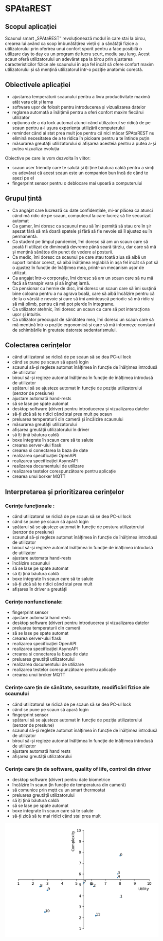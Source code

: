 # SPAtaREST
## Scopul aplicației
Scaunul smart „SPAtaREST” revoluționează modul în care stai la birou, crearea lui având ca scop îmbunătățirea vieții și a sănătății fizice a utilizatorului prin oferirea unui confort sporit pentru a face posibilă o utilizare day to day cu un program de lucru scurt, mediu sau lung. Acest scaun oferă utilizatorului un adevărat spa la birou prin ajustarea caracteristicilor fizice ale scaunului în așa fel încât să ofere confort maxim utilizatorului și să mențină utilizatorul într-o poziție anatomic corectă.


## Obiectivele aplicației
* ajustarea temperaturii scaunului pentru a livra productivitate maximă atât vara cât și iarna
* software ușor de folosit pentru introducerea și vizualizarea datelor
* reglarea automată a înălțimii pentru a oferi confort maxim fiecărui utilizator
* opțiunea de a da lock automat atunci când utilizatorul se ridică de pe scaun pentru a-i ușura experiența utilizării computerului
* reminder când ai stat prea mult jos pentru că nici măcar SPAtaREST nu elimină necesitatea de a te ridica în picioare pentru a te întinde puțin
* măsurarea greutății utilizatorului și afișarea acesteia pentru a putea a-și putea vizualiza evoluția

Obiective pe care le vom dezvolta în viitor:
* scaun user friendly care te salută și îți ține băutura caldă pentru a simți cu adevărat că acest scaun este un companion bun încă de când te așezi pe el
* fingerprint sensor pentru o deblocare mai ușoară a computerului


## Grupul țintă
* Ca angajat care lucrează cu date confidențiale, mi-ar plăcea ca atunci când mă ridic de pe scaun, computerul la care lucrez să fie securizat automat
* Ca gamer, îmi doresc ca scaunul meu să îmi permită să stau ore în șir așezat fără să mă doară spatele și fără să fie nevoie să îl ajustez eu în permanentă.
* Ca student pe timpul pandemiei, îmi doresc să am un scaun care să poată fi utilizat de dimineață devreme până seară târziu, dar care să mă și mențină sănătos din punct de vedere al posturii.
* Ca medic, îmi doresc ca scaunul pe care stau toată ziua să aibă un suport lombar corect, să aibă înălțimea reglabilă în așa fel încât să pot să o ajustez în funcție de înălțimea mea, printr-un mecanism ușor de utilizat.
* Ca angajat într-o corporație, îmi doresc să am un scaun care să nu mă facă să transpir vara și să îngheț iarnă.
* Ca pensionar cu hernie de disc, îmi doresc un scaun care să îmi susțină bine coloana pentru a nu agrava boală, care să aibă încălzire pentru că de la o vârstă e nevoie și care să îmi amintească periodic să mă ridic și să mă plimb, pentru că mă pot pierde în integrame.
* Ca utilizator atehnic, îmi doresc un scaun cu care să pot interacționa ușor și intuitiv.
* Ca utilizator preocupat de sănătatea mea, îmi doresc un scaun care să mă mențină într-o poziție ergonomică și care să mă informeze constant de schimbările în greutate datorate sedentarismului.



## Colectarea cerințelor
* când utilizatorul se ridică de pe scaun să se dea PC-ul lock
* când se pune pe scaun să apară login
* scaunul să-și regleze automat înălțimea în funcție de înălțimea introdusă de utilizator
* biroul să-și regleze automat înălțimea în funcție de înălțimea introdusă de utilizator
* spătarul să se ajusteze automat în funcție de poziția utilizatorului (senzor de presiune)
* ajustare automată hand-rests
* să se lase pe spate automat
* desktop software (driver) pentru introducerea și vizualizarea datelor
* să-ți zică să te ridici când stai prea mult pe scaun
* preluarea temperaturii din cameră și încălzire scaunului
* măsurarea greutății utilizatorului
* afișarea greutății utilizatorului în driver
* să îți țină băutura caldă
* boxe integrate în scaun care să te salute
* crearea server-ului flask
* crearea si conectarea la baza de date
* realizarea specificației OpenAPI
* realizarea specificației AsyncAPI
* realizarea documentului de utilizare
* realizarea testelor corespunzătoare pentru aplicație
* crearea unui borker MQTT


## Interpretarea și prioritizarea cerințelor
### Cerințe funcționale : 
* când utilizatorul se ridică de pe scaun să se dea PC-ul lock 
* când se pune pe scaun să apară login
* spătarul să se ajusteze automat în funcție de postura utilizatorului (senzor de presiune)
* scaunul să-și regleze automat înălțimea în funcție de înălțimea introdusă de utilizator
* biroul să-și regleze automat înălțimea în funcție de înălțimea introdusă de utilizator
* ajustare automata hand-rests
* încălzire scaunului
* să se lase pe spate automat
* să îți țină băutura caldă
* boxe integrate în scaun care să te salute
* să-ți zică să te ridici când stai prea mult
* afișarea în driver a greutății

### Cerințe nonfunctionale:
* fingerprint sensor
* ajustare automată hand rests
* desktop software (driver) pentru introducerea și vizualizarea datelor
* preluarea temperaturii din cameră
* să se lase pe spate automat
* crearea server-ului flask
* realizarea specificației OpenAPI
* realizarea specificației AsyncAPI
* crearea si conectarea la baza de date
* preluarea greutății utilizatorului
* realizarea documentului de utilizare
* realizarea testelor corespunzătoare pentru aplicație
* crearea unui broker MQTT

 ### Cerințe care țin de sănătate, securitate, modificări fizice ale scaunului
* când utilizatorul se ridică de pe scaun să se dea PC-ul lock 
* când se pune pe scaun să apară login
* fingerprint sensor
* spătarul să se ajusteze automat în funcție de poziția utilizatorului (senzor de presiune)
* scaunul să-și regleze automat înălțimea în funcție de înălțimea introdusă de utilizator
* biroul să-și regleze automat înălțimea în funcție de înălțimea introdusă de utilizator
* ajustare automată hand rests
* afișarea greutății utilizatorului

### Cerințe care țin de software, quality of life, control din driver
* desktop software (driver) pentru date biometrice
* încălzire în scaun (în funcție de temperatura din cameră)
* să comunice prin mqtt cu un smart thermostat
* preluarea greutății utilizatorului
* să îți țină băutură caldă
* să se lase pe spate automat
* boxe integrate în scaun care să te salute
* să-ți zică să te mai ridici când stai prea mult


![Plotarea POKERSCRUM](https://github.com/andreitudose2000/ingineria-programarii/blob/main/docs/Poker.png)
